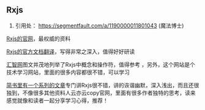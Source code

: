 ## Rxjs 

1. 引用处： https://segmentfault.com/a/1190000011801043 (魔法博士)

<p><a href="http://reactivex.io/rxjs/" rel="nofollow noreferrer" target="_blank">Rxjs的官网</a>，最权威的资料</p>

<p><a href="https://www.gitbook.com/book/buctwbzs/rxjs/details" rel="nofollow noreferrer" target="_blank">Rxjs的官方文档翻译</a>，写得非常之深入，值得好好研读</p>

<p><a href="http://xc.hubwiz.com/course/569d92e3acf9a45a69b05154" rel="nofollow noreferrer" target="_blank">汇智网</a>图文并茂地列举了Rxjs中概念和操作符，值得参考 ，另外，这个网站是个技术学习网站，里面的很多内容都很不错，可以学习</p>

<p><a href="http://www.jianshu.com/p/0aad25e2e1be" rel="nofollow noreferrer" target="_blank">简书里有一个系列的文章</a>专门讲Rxjs很不错，讲的诙谐幽默，深入浅出，而且还很独到，不像很多其他资料人云亦云copy官网，里面有很多作者独特的思考，读来感觉就像和读者一起分享学习心得，推荐！</p>
